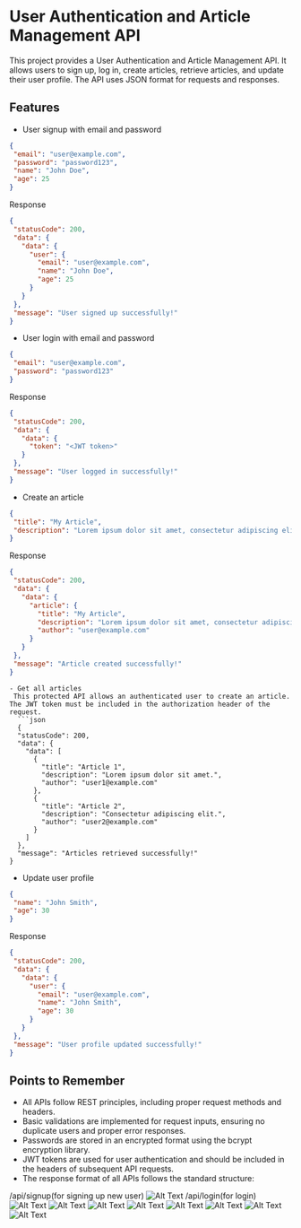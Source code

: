 # User Authentication and Article Management API

This project provides a User Authentication and Article Management API. It allows users to sign up, log in, create articles, retrieve articles, and update their user profile. The API uses JSON format for requests and responses.

## Features

- User signup with email and password
 ```json
{
  "email": "user@example.com",
  "password": "password123",
  "name": "John Doe",
  "age": 25
}
```
Response
 ```json
{
  "statusCode": 200,
  "data": {
    "data": {
      "user": {
        "email": "user@example.com",
        "name": "John Doe",
        "age": 25
      }
    }
  },
  "message": "User signed up successfully!"
}
```
- User login with email and password
 ```json
{
  "email": "user@example.com",
  "password": "password123"
}
```
Response
 ```json
{
  "statusCode": 200,
  "data": {
    "data": {
      "token": "<JWT token>"
    }
  },
  "message": "User logged in successfully!"
}
```
- Create an article
 ```json
{
  "title": "My Article",
  "description": "Lorem ipsum dolor sit amet, consectetur adipiscing elit."
}
```
Response
 ```json
{
  "statusCode": 200,
  "data": {
    "data": {
      "article": {
        "title": "My Article",
        "description": "Lorem ipsum dolor sit amet, consectetur adipiscing elit.",
        "author": "user@example.com"
      }
    }
  },
  "message": "Article created successfully!"
}
```
```
- Get all articles
 This protected API allows an authenticated user to create an article. The JWT token must be included in the authorization header of the request.
  ```json
  {
  "statusCode": 200,
  "data": {
    "data": [
      {
        "title": "Article 1",
        "description": "Lorem ipsum dolor sit amet.",
        "author": "user1@example.com"
      },
      {
        "title": "Article 2",
        "description": "Consectetur adipiscing elit.",
        "author": "user2@example.com"
      }
    ]
  },
  "message": "Articles retrieved successfully!"
}

```
- Update user profile
 ```json
{
  "name": "John Smith",
  "age": 30
}
 ```
Response 
 ```json
{
  "statusCode": 200,
  "data": {
    "data": {
      "user": {
        "email": "user@example.com",
        "name": "John Smith",
        "age": 30
      }
    }
  },
  "message": "User profile updated successfully!"
}
```
## Points to Remember
- All APIs follow REST principles, including proper request methods and headers.
- Basic validations are implemented for request inputs, ensuring no duplicate users and proper error responses.
- Passwords are stored in an encrypted format using the bcrypt encryption library.
- JWT tokens are used for user authentication and should be included in the headers of subsequent API requests.
- The response format of all APIs follows the standard structure:

/api/signup(for signing up new user)
![Alt Text](./sampleImage/1.png)
/api/login(for login)
![Alt Text](./sampleImage/2.png)
![Alt Text](./sampleImage/3.png)
![Alt Text](./sampleImage/4.png)
![Alt Text](./sampleImage/5.png)
![Alt Text](./sampleImage/6.png)
![Alt Text](./sampleImage/7.png)
![Alt Text](./sampleImage/8.png)
![Alt Text](./sampleImage/9.png)
